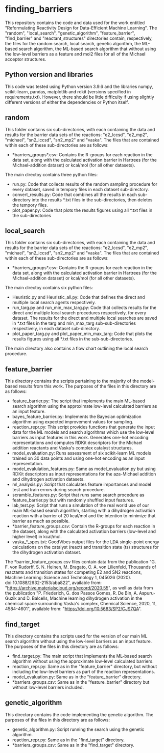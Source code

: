 # finding_barriers

This repository contains the code and data used for the work entitled "Reformulating Reactivity Design for Data-Efficient Machine Learning". The "random", "local_search", "genetic_algorithm", "feature_barrier", "find_barrier" and "reactant_structures" directories contain, respectively, the files for the random search, local search, genetic algorithm, the ML-based search algorithm, the ML-based search algorithm that without using the low-level barriers as a feature and mol2 files for all of the Michael acceptor structures.

## Python version and libraries

This code was tested using Python version 3.9.6 and the libraries numpy, scikit-learn, pandas, matplotlib and rdkit (versions specified in requirements.txt). However, there should be little difficulty if using slightly different versions of either the dependencies or Python itself.

## random

This folder contains six sub-directories, with each containing the data and results for the barrier data sets of the reactions: "e2_lccsd", "e2_mp2", "michael", "sn2_lccsd", "sn2_mp2" and "vaska". The files that are contained within each of these sub-directories are as follows:

* \*barriers_groups\*.csv: Contains the R-groups for each reaction in the data set, along with the calculated activation barrier in Hartrees (for the Michael-addition dataset) or kcal/mol (for all other datasets).

The main directoy contains three python files:

* run.py: Code that collects results of the random sampling procedure for every dataset, saved in tempory files in each dataset sub-directory.
* convert_results.py: Code that combines all the results in each sub-directory into the results \*.txt files in the sub-directories, then deletes the tempory files.
* plot_paper.py: Code that plots the results figures using all \*.txt files in the sub-directories

## local_search

This folder contains six sub-directories, with each containing the data and results for the barrier data sets of the reactions: "e2_lccsd", "e2_mp2", "michael", "sn2_lccsd", "sn2_mp2" and "vaska". The files that are contained within each of these sub-directories are as follows:

* \*barriers_groups\*.csv: Contains the R-groups for each reaction in the data set, along with the calculated activation barrier in Hartrees (for the Michael-addition dataset) or kcal/mol (for all other datasets).

The main directoy contains six python files:

* Heuristic.py and Heuristic_all.py: Code that defines the direct and multiple local search agents respectively.
* run_targ.py and run_min_max_targ.py: Code that collects results for the direct and multiple local search procedures respectively, for every dataset. The results for the direct and multiple local searches are saved in \*.txt files in the targ and min_max_targ sub-sub-directories respectively, in each dataset sub-directory.
* plot_paper_targ.py and plot_paper_min_max_targ: Code that plots the results figures using all \*.txt files in the sub-sub-directories.

The main directory also contains a flow chart outlining the local search procedure.

## feature_barrier

This directory contains the scripts pertaining to the majority of the model-based results from this work. The purposes of the files in this directory are as follows:

* feature_barrier.py: The script that implements the main ML-based search algorithm using the approximate low-level calculated barriers as an input feature.
* bayes_feature_barrier.py: Implements the Bayesian optimization algorithm using expected improvement values for sampling.
* reaction_repr.py: This script provides functions that generate the input data for the ML models and search algorithms which use the low-level barriers as input features in this work. Generates one-hot encoding representations and computes RDKit descriptors for the Michael addition reactants and Vaska's complex catalyst structures.
* model_evaluation.py: Runs assessment of six scikit-learn ML models trained on 30 data points and using one-hot encoding as an input representation.
* model_evalulation_features.py: Same as model_evaluation.py but using RDKit descriptors as input representations for the aza-Michael addition and dihydrogen activation datasets.
* ml_analysis.py: Script that calculates feature importances and model test and train errors during search procedure.
* scramble_features.py: Script that runs same search procedure as feature_barrier.py but with randomly shuffled input features.
* lab_test.py: Script that runs a simulation of the real world use of our main ML-based search algorithm, starting with a dihydrogen activation reaction with a barrier of 20 kcal/mol and the intention to minimize that barrier as much as possible.
* \*barrier_feature_groups.csv: Contain the R-groups for each reaction in the dataset, along with the calculated activation barriers (low-level and higher level) in kcal/mol.
* vaska_\*_spes.txt: GoodVibes output files for the LDA single-point energy calculations on the catalyst (react) and transition state (ts) structures for the dihydrogen activation dataset.

The \*barrier_feature_groups.csv files contain data from the publication "G. F. von Rudorff, S. N. Heinen, M. Bragato, O. A. von Lilienfeld, Thousands of reactants and transition states for competing E2 and SN2 reactions, Machine Learning: Science and Technology 1, 045026 (2020). doi:10.1088/2632-2153/aba822", available from: "https://archive.materialscloud.org/record/2020.55", as well as data from the publication "P. Friederich, G. dos Passos Gomes, R. De Bin, A. Aspuru-Guzik and D. Balcells, Machine learning dihydrogen activation in the chemical space surrounding Vaska's complex, Chemical Science, 2020, 11, 4584-4601", available from: "https://doi.org/10.5683/SP2/CJS7QA".

## find_target

This directory contains the scripts used for the version of our main ML search algorithm without using the low-level barriers as an input feature. The purposes of the files in this directory are as follows:

* find_target.py: The main script that implements the ML-based search algorithm without using the approximate low-level calculated barriers.
* reaction_repr.py: Same as in the "feature_barrier" directory, but without including the low-level barriers as part of the reaction representations.
* model_evaluation.py: Same as in the "feature_barrier" directory.
* \*barriers_groups.csv: Same as in the "feature_barrier" directory but without low-level barriers included.

## genetic_algorithm

This directory contains the code implementing the genetic algorithm. The purposes of the files in this directory are as follows:

* genetic_algorithm.py: Script running the search using the genetic algorithm.
* reaction_repr.py: Same as in the "find_target" directory.
* \*barriers_groups.csv: Same as in the "find_target" directory.